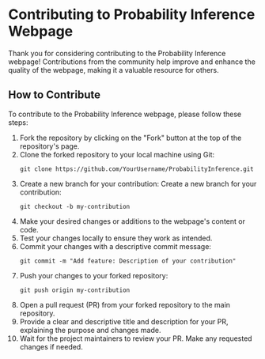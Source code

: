 # Contributing to Probability Inference Webpage

Thank you for considering contributing to the Probability Inference webpage! Contributions from the community help improve and enhance the quality of the webpage, making it a valuable resource for others.

## How to Contribute

To contribute to the Probability Inference webpage, please follow these steps:

1. Fork the repository by clicking on the "Fork" button at the top of the repository's page.
2. Clone the forked repository to your local machine using Git:
   ```shell
   git clone https://github.com/YourUsername/ProbabilityInference.git
3. Create a new branch for your contribution:
    Create a new branch for your contribution:
    ```shell
    git checkout -b my-contribution
4. Make your desired changes or additions to the webpage's content or code.
5. Test your changes locally to ensure they work as intended.
6. Commit your changes with a descriptive commit message:
    ```shell
    git commit -m "Add feature: Description of your contribution"
7. Push your changes to your forked repository:
    ```shell
    git push origin my-contribution
8. Open a pull request (PR) from your forked repository to the main repository.
9. Provide a clear and descriptive title and description for your PR, explaining the purpose and changes made.
10. Wait for the project maintainers to review your PR. Make any requested changes if needed.